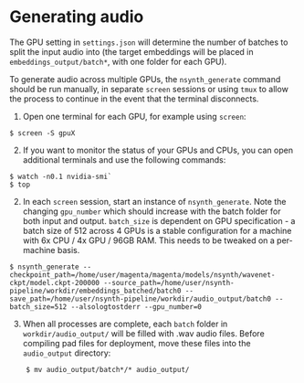 #	Generating audio

The GPU setting in `settings.json` will determine the number of batches to split the input audio into (the target embeddings will be placed in `embeddings_output/batch*`, with one folder for each GPU).

To generate audio across multiple GPUs, the `nsynth_generate` command should be run manually, in separate `screen` sessions or using `tmux` to allow the process to continue in the event that the terminal disconnects.

1. Open one terminal for each GPU, for example using `screen`:
 
```
$ screen -S gpuX
```

2. If you want to monitor the status of your GPUs and CPUs, you can open additional terminals and use the following commands:

```
$ watch -n0.1 nvidia-smi`
$ top
```


2. In each `screen` session, start an instance of `nsynth_generate`. Note the changing `gpu_number` which should increase with the batch folder for both input and output. `batch_size` is dependent on GPU specification - a batch size of 512 across 4 GPUs is a stable configuration for a machine with 6x CPU / 4x GPU / 96GB RAM. This needs to be tweaked on a per-machine basis.
 
 ```
 $ nsynth_generate --checkpoint_path=/home/user/magenta/magenta/models/nsynth/wavenet-ckpt/model.ckpt-200000 --source_path=/home/user/nsynth-pipeline/workdir/embeddings_batched/batch0 --save_path=/home/user/nsynth-pipeline/workdir/audio_output/batch0 --batch_size=512 --alsologtostderr --gpu_number=0
 ```


3. When all processes are complete, each `batch` folder in `workdir/audio_output/` will be filled with .wav audio files. Before compiling pad files for deployment, move these files into the `audio_output` directory:

```
	$ mv audio_output/batch*/* audio_output/
```